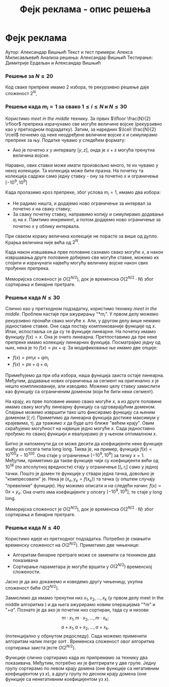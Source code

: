 ﻿---
title: Фејк реклама - опис решења
---

# Фејк реклама

Аутор: Александар Вишњић
Текст и тест примери: Алекса Милисављевић
Анализа решења: Александар Вишњић
Тестирање: Димитрије Ердељан и Александар Вишњић

### ﻿Решење за $N\leq 20$
Код сваке препреке имамо $2$ избора, те рекурзивно решење даје сложеност $2^N$,

### ﻿Решење када $m_i=1$ за свако $1\leq i\leq N$ и $N \leq 30$
Користимо *meet in the middle* технику. За првих $\lfloor \frac{N}{2} \rfloor$ препрека израчунамо све могуће величине војске (рекурзивно као у претходном подзадатку). Затим, за наредних $\lceil \frac{N}{2} \rceil$ почнемо од неке неодређене величине војске $x$ и симулирамо препреке за њу. Податке чувамо у следећем формату:

* Ако је почетно $x$ у интервалу $[y,z]$, онда је $x+s$ могућа тренутна величина војске.

Наравно, ових ставки може имати произвољно много, те их чувамо у некој колекцији. Та колекција може бити празна. На почетку та колекција садржи само једну ставку - ону за почетно $x$ и ограничење $[-10^9,10^9]$

 Када пролазимо кроз препреке, због услова $m_i=1$, имамо два избора:

* Не радимо ништа, и додајемо ново ограничење за интервал за почетно $x$ на сваку ставку;
* За сваку почетну ставку, направимо копију и симулирамо додавање $a_i$ на $x$.  Памтимо инкремент, а потом додајемо ново ограничење за почетно $x$ у облику интервала. 

При сваком кораку величина колекције не порасте за више од дупло. Крајња величина није већа од $2^N$. 

Када након извшавања прве половине сазнамо свако могуће $x$, а након извршавања друге половине добијемо све могуће ставке, можемо их спојити и израчунати највећу могућу величину војске након свих прођених препрека.

Меморијска сложеност је $O(2^{N/2})$, док је временска $O(2^{N/2} \cdot N)$ због сортирања и бинарне претраге.

### ﻿Решење када $N \leq 30$
Слично као у претходном подзадатку, користимо технику *meet in the middle*. Проблем настаје при ажурирању "*$m_i$". У првом делу можемо рекурзивно пронаћи свако могуће $x$. Али, у другом делу више немамо једноставне ставке. Оне сада постају компликованије функције од $x$. Ипак, испоставља се да су те функције линеарне. На почетку имамо функцију $f(x)=x$. Она је очито линеарна. Претпоставимо да пре неке препреке имамо колекцију линеарних функција. Посматрајмо једну од њих, нека је то $f(x)=p x + q$. За модификовање ње имамо две опције:

* $f(x)=p m_i x + q m_i$
* $f(x) = px + q + a_i$

Примећујемо да при оба избора, наша функција заиста остаје линеарна. Међутим, додавање нових ограничења за сегмент на оригинално $x$ је нешто компликованије, али изводиво. Можемо целу ставку замислити као функцију са ограниченим доменом (који ће бити неки сегмент).

На крају, из прве половине имамо свако могуће $x$, а из друге половине имамо сваку могућу линеарну функцију са одговарајућим доменом. Спајање можемо извршити тако што фиксирамо функцију са њеним доменом $[l,r]$. Приметимо да линеарна функција достиже максимум у крајевима, тј. да тражимо $x$ да буде што ближе "већем крају". Овим скраћујемо могућност на највише једно могуће $x$. Сада једноставно прођемо по свакој функцији и евалуирамо је у њеном оптималном $x$.

Битно је напоменути да се може десити да коефицијенти неке функције изађу из опсега типа long long. Таква је, на пример, функција $f(x)=10^{100}x -10^{100}$. Она стаје у ограничење $[-10^9,10^9]$ за тачку $x=1$. Међутим, приметимо да такве функције чији су коефицијенти већи од $10^{18}$ (по апсолутној вредности) стају у ограничење $[l_i,r_i]$ само у једној тачки. Пошто је домен те функције у ствари једна тачка, довољно је "компресовати" је. Нека је $(x_e,y_e=f(x_e))$ та тачка (у општем случају "превелике" функције). Њу можемо описати и на следећи начин: $f(x) = 0x + y_e$. Она очито има коефицијенте у опсегу $[-10^9,10^9]$, те стаје у long long.

Меморијска сложеност је $O(2^{N/2})$, док је временска $O(2^{N/2} \cdot N)$ због сортирања и бинарне претраге.

### Решење када $N \leq 40$

Користимо идеје из претходног подзадатка. Потребно је смањити временску сложеност на $O(2^{N/2})$. Приметимо две чињенице:

* Алгоритам бинарне претраге може се заменити са техником два показивача
* Сортирање параметара је могуће вршити у $O(2^{N/2})$ временској сложености.

Јасно је да ако докажемо и изведемо другу чињеницу, укупна сложеност биће $O(2^{N/2})$.

Замислимо да имамо тренутни низ $x_1,x_2,\ldots ,x_k$ (у првом делу meet in the middle алгоритма ) и да њега ажурирамо новим операцијама "*$m$" и "+$a$".  Познато је да ако је почетни низ сортиран, тада су и низови $$m\cdot x_1,m\cdot x_2, \ldots, m\cdot x_k;$$ $$a+x_1, a+x_2, \ldots ,a+x_k.$$ (потенцијално у обрнутом редоследу). Сада можемо применити алгоритам налик *merge sort* . Временска сложеност овог алгоритма сортирања заиста јесте $O(2^{N/2})$.

Функције слично сортирамо када их припремамо за технику два показивача. Међутим, потребно их је филтрирати у две групе. Једну групу сортирамо по левом крају домена (оне функције са негативним коефицијентом уз $x$), а другу групу по десном крају домена (оне функције са ненегативним коефицијентом уз $x$).



